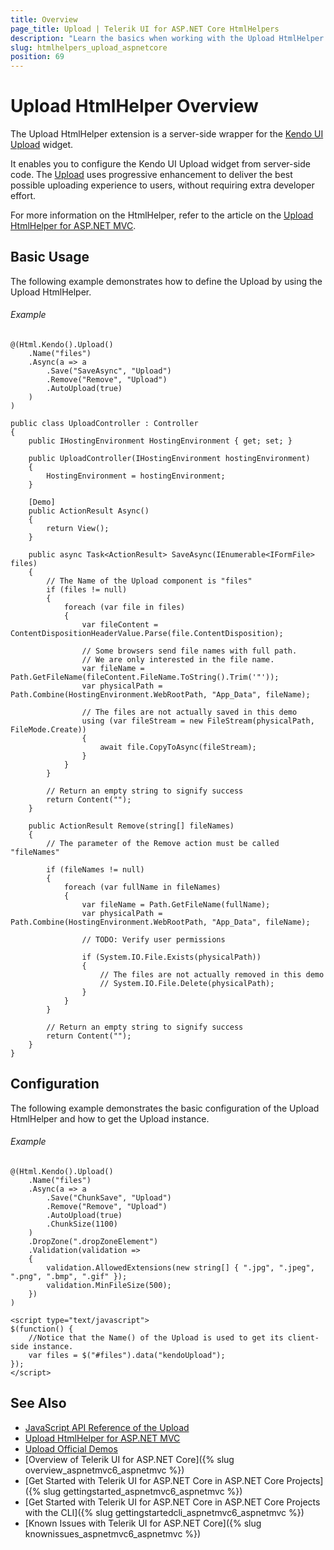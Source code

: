 ```yaml
---
title: Overview
page_title: Upload | Telerik UI for ASP.NET Core HtmlHelpers
description: "Learn the basics when working with the Upload HtmlHelper for ASP.NET Core (MVC 6 or ASP.NET Core MVC)."
slug: htmlhelpers_upload_aspnetcore
position: 69
---
```


# Upload HtmlHelper Overview

The Upload HtmlHelper extension is a server-side wrapper for the [Kendo UI Upload](https://demos.telerik.com/kendo-ui/upload/index) widget.

It enables you to configure the Kendo UI Upload widget from server-side code. The [Upload](http://docs.telerik.com/kendo-ui/controls/editors/upload/overview) uses progressive enhancement to deliver the best possible uploading experience to users, without requiring extra developer effort.

For more information on the HtmlHelper, refer to the article on the [Upload HtmlHelper for ASP.NET MVC](http://docs.telerik.com/aspnet-mvc/helpers/upload/overview).

## Basic Usage

The following example demonstrates how to define the Upload by using the Upload HtmlHelper.

###### Example

```tab-Razor
@(Html.Kendo().Upload()
    .Name("files")
    .Async(a => a
        .Save("SaveAsync", "Upload")
        .Remove("Remove", "Upload")
        .AutoUpload(true)
    )
)
```
```tab-Controller
public class UploadController : Controller
{
    public IHostingEnvironment HostingEnvironment { get; set; }

    public UploadController(IHostingEnvironment hostingEnvironment)
    {
        HostingEnvironment = hostingEnvironment;
    }

    [Demo]
    public ActionResult Async()
	{
		return View();
	}

	public async Task<ActionResult> SaveAsync(IEnumerable<IFormFile> files)
    {
        // The Name of the Upload component is "files"
        if (files != null)
        {
            foreach (var file in files)
            {
                var fileContent = ContentDispositionHeaderValue.Parse(file.ContentDisposition);

                // Some browsers send file names with full path.
                // We are only interested in the file name.
                var fileName = Path.GetFileName(fileContent.FileName.ToString().Trim('"'));
                var physicalPath = Path.Combine(HostingEnvironment.WebRootPath, "App_Data", fileName);

                // The files are not actually saved in this demo
                using (var fileStream = new FileStream(physicalPath, FileMode.Create))
                {
                    await file.CopyToAsync(fileStream);
                }
            }
        }

        // Return an empty string to signify success
        return Content("");
    }

	public ActionResult Remove(string[] fileNames)
	{
		// The parameter of the Remove action must be called "fileNames"

		if (fileNames != null)
		{
			foreach (var fullName in fileNames)
			{
				var fileName = Path.GetFileName(fullName);
				var physicalPath = Path.Combine(HostingEnvironment.WebRootPath, "App_Data", fileName);

				// TODO: Verify user permissions

				if (System.IO.File.Exists(physicalPath))
				{
					// The files are not actually removed in this demo
					// System.IO.File.Delete(physicalPath);
				}
			}
		}

		// Return an empty string to signify success
		return Content("");
	}
}
```

## Configuration

The following example demonstrates the basic configuration of the Upload HtmlHelper and how to get the Upload instance.

###### Example

```
@(Html.Kendo().Upload()
    .Name("files")
    .Async(a => a
        .Save("ChunkSave", "Upload")
        .Remove("Remove", "Upload")
        .AutoUpload(true)
        .ChunkSize(1100)
    )
    .DropZone(".dropZoneElement")
    .Validation(validation =>
    {
        validation.AllowedExtensions(new string[] { ".jpg", ".jpeg", ".png", ".bmp", ".gif" });
        validation.MinFileSize(500);
    })
)

<script type="text/javascript">
$(function() {
    //Notice that the Name() of the Upload is used to get its client-side instance.
    var files = $("#files").data("kendoUpload");
});
</script>
```

## See Also

* [JavaScript API Reference of the Upload](http://docs.telerik.com/kendo-ui/api/javascript/ui/upload)
* [Upload HtmlHelper for ASP.NET MVC](http://docs.telerik.com/aspnet-mvc/helpers/upload/overview)
* [Upload Official Demos](http://demos.telerik.com/aspnet-core/upload/index)
* [Overview of Telerik UI for ASP.NET Core]({% slug overview_aspnetmvc6_aspnetmvc %})
* [Get Started with Telerik UI for ASP.NET Core in ASP.NET Core Projects]({% slug gettingstarted_aspnetmvc6_aspnetmvc %})
* [Get Started with Telerik UI for ASP.NET Core in ASP.NET Core Projects with the CLI]({% slug gettingstartedcli_aspnetmvc6_aspnetmvc %})
* [Known Issues with Telerik UI for ASP.NET Core]({% slug knownissues_aspnetmvc6_aspnetmvc %})
